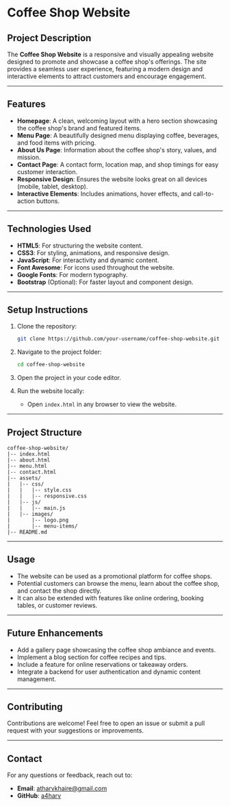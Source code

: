 # Coffee Shop Website

## Project Description
The **Coffee Shop Website** is a responsive and visually appealing website designed to promote and showcase a coffee shop's offerings. The site provides a seamless user experience, featuring a modern design and interactive elements to attract customers and encourage engagement.

---

## Features

- **Homepage**: A clean, welcoming layout with a hero section showcasing the coffee shop's brand and featured items.
- **Menu Page**: A beautifully designed menu displaying coffee, beverages, and food items with pricing.
- **About Us Page**: Information about the coffee shop's story, values, and mission.
- **Contact Page**: A contact form, location map, and shop timings for easy customer interaction.
- **Responsive Design**: Ensures the website looks great on all devices (mobile, tablet, desktop).
- **Interactive Elements**: Includes animations, hover effects, and call-to-action buttons.

---

## Technologies Used

- **HTML5**: For structuring the website content.
- **CSS3**: For styling, animations, and responsive design.
- **JavaScript**: For interactivity and dynamic content.
- **Font Awesome**: For icons used throughout the website.
- **Google Fonts**: For modern typography.
- **Bootstrap** (Optional): For faster layout and component design.

---

## Setup Instructions

1. Clone the repository:
   ```bash
   git clone https://github.com/your-username/coffee-shop-website.git
   ```

2. Navigate to the project folder:
   ```bash
   cd coffee-shop-website
   ```

3. Open the project in your code editor.

4. Run the website locally:
   - Open `index.html` in any browser to view the website.

---

## Project Structure

```
coffee-shop-website/
|-- index.html
|-- about.html
|-- menu.html
|-- contact.html
|-- assets/
|   |-- css/
|   |   |-- style.css
|   |   |-- responsive.css
|   |-- js/
|   |   |-- main.js
|   |-- images/
|       |-- logo.png
|       |-- menu-items/
|-- README.md
```

---

## Usage

- The website can be used as a promotional platform for coffee shops.
- Potential customers can browse the menu, learn about the coffee shop, and contact the shop directly.
- It can also be extended with features like online ordering, booking tables, or customer reviews.

---

## Future Enhancements

- Add a gallery page showcasing the coffee shop ambiance and events.
- Implement a blog section for coffee recipes and tips.
- Include a feature for online reservations or takeaway orders.
- Integrate a backend for user authentication and dynamic content management.

---

## Contributing

Contributions are welcome! Feel free to open an issue or submit a pull request with your suggestions or improvements.

---

## Contact

For any questions or feedback, reach out to:
- **Email**: atharvkhaire@gmail.com
- **GitHub**: [a4harv](https://github.com/a4harv)
